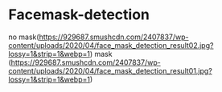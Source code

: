 # Facemask-detection
no mask(https://929687.smushcdn.com/2407837/wp-content/uploads/2020/04/face_mask_detection_result02.jpg?lossy=1&strip=1&webp=1)
mask (https://929687.smushcdn.com/2407837/wp-content/uploads/2020/04/face_mask_detection_result01.jpg?lossy=1&strip=1&webp=1)